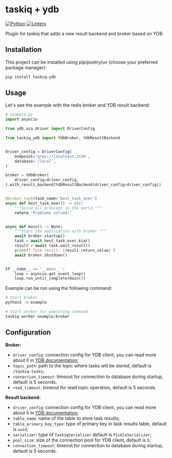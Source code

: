 # taskiq + ydb

[![Python](https://img.shields.io/badge/python-3.9_|_3.10_|_3.11_|_3.12_|_3.13-blue)](https://www.python.org/)
[![Linters](https://github.com/danfimov/taskiq-ydb/actions/workflows/code_check.yml/badge.svg)](https://github.com/danfimov/taskiq-ydb/actions/workflows/code_check.yml)

Plugin for taskiq that adds a new result backend and broker based on YDB.

## Installation

This project can be installed using pip/poetry/uv (choose your preferred package manager):

```bash
pip install taskiq-ydb
```

## Usage

Let's see the example with the redis broker and YDB result backend:

```Python
# example.py
import asyncio

from ydb.aio.driver import DriverConfig

from taskiq_ydb import YdbBroker, YdbResultBackend


driver_config = DriverConfig(
    endpoint='grpc://localhost:2136',
    database='/local',
)

broker = YdbBroker(
    driver_config=driver_config,
).with_result_backend(YdbResultBackend(driver_config=driver_config))


@broker.task(task_name='best_task_ever')
async def best_task_ever() -> str:
    """Solve all problems in the world."""
    return 'Problems solved!'


async def main() -> None:
    """Start the application with broker."""
    await broker.startup()
    task = await best_task_ever.kiq()
    result = await task.wait_result()
    print(f'Task result: {result.return_value}')
    await broker.shutdown()


if __name__ == '__main__':
    loop = asyncio.get_event_loop()
    loop.run_until_complete(main())
```

Example can be run using the following command:

```bash
# Start broker
python3 -m example
```

```bash
# Start worker for executing command
taskiq worker example:broker
```

## Configuration

**Broker:**

- `driver_config`: connection config for YDB client, you can read more about it in [YDB documentation](https://ydb.tech/docs/en/concepts/connect);
- `topic_path`: path to the topic where tasks will be stored, default is `/taskiq-tasks`;
- `connection_timeout`: timeout for connection to database during startup, default is 5 seconds.
- `read_timeout`: timeout for read topic operation, default is 5 seconds.

**Result backend:**

- `driver_config`: connection config for YDB client, you can read more about it in [YDB documentation](https://ydb.tech/docs/en/concepts/connect);
- `table_name`: name of the table to store task results;
- `table_primary_key_type`: type of primary key in task results table, default is `uuid`;
- `serializer`: type of `TaskiqSerializer` default is `PickleSerializer`;
- `pool_size`: size of the connection pool for YDB client, default is `5`;
- `connection_timeout`: timeout for connection to database during startup, default is 5 seconds.
